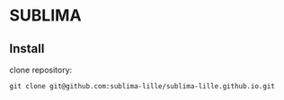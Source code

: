 # SUBLIMA

## Install

clone repository:
```
git clone git@github.com:sublima-lille/sublima-lille.github.io.git
```
